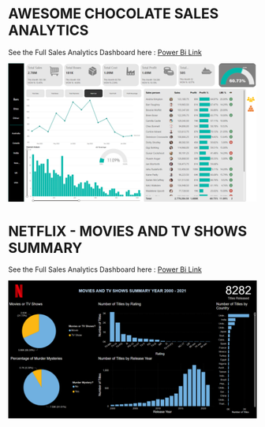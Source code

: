 # AWESOME CHOCOLATE SALES ANALYTICS

See the Full Sales Analytics Dashboard here : [Power Bi Link](https://app.powerbi.com/view?r=eyJrIjoiZWRiOGE0YTQtMWY0MC00ZGRhLTgwOTEtM2VmYTJhODQ3ZmZhIiwidCI6IjVmMTZmMzBiLTJjZDMtNGNiMS1hNDEyLTA5MDEwNGUwZTQ4NiJ9)

![Main Dashboard](https://github.com/bilalahmadk/Power-BI-Projects/blob/97fda8a845010f51ee47f4b5d499532074f4a3fb/Awesome%20Chocolates%20Analytics.png)

# NETFLIX - MOVIES AND TV SHOWS SUMMARY

See the Full Sales Analytics Dashboard here : [Power Bi Link](https://app.powerbi.com/view?r=eyJrIjoiNTg2Njg2NmYtMGE1Zi00NmZmLTllNDYtZDgxYWYzZDVkYjJkIiwidCI6IjVmMTZmMzBiLTJjZDMtNGNiMS1hNDEyLTA5MDEwNGUwZTQ4NiJ9)

![Netflix Main Dashboard](https://github.com/bilalahmadk/Power-BI-Projects/blob/486663ef6145f5259c78c0ae53260d9dbdbe7574/Screenshot%202024-09-30%20155600.png)

